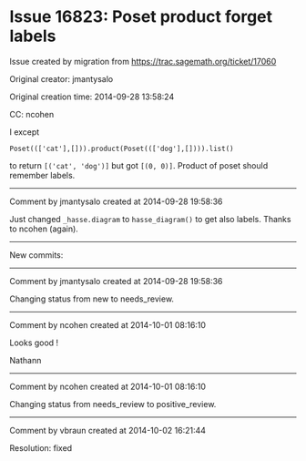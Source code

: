 # Issue 16823: Poset product forget labels

Issue created by migration from https://trac.sagemath.org/ticket/17060

Original creator: jmantysalo

Original creation time: 2014-09-28 13:58:24

CC:  ncohen

I except


```
Poset((['cat'],[])).product(Poset((['dog'],[]))).list()
```


to return `[('cat', 'dog')]` but got `[(0, 0)]`. Product of poset should remember labels.


---

Comment by jmantysalo created at 2014-09-28 19:58:36

Just changed `_hasse.diagram` to `hasse_diagram()` to get also labels. Thanks to ncohen (again).

----
New commits:


---

Comment by jmantysalo created at 2014-09-28 19:58:36

Changing status from new to needs_review.


---

Comment by ncohen created at 2014-10-01 08:16:10

Looks good !

Nathann


---

Comment by ncohen created at 2014-10-01 08:16:10

Changing status from needs_review to positive_review.


---

Comment by vbraun created at 2014-10-02 16:21:44

Resolution: fixed
